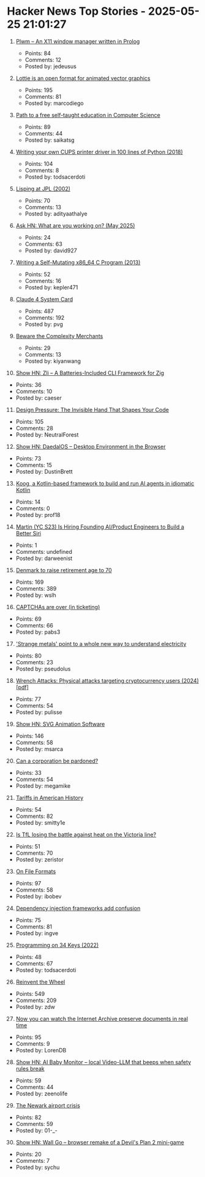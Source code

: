 # Hacker News Top Stories - 2025-05-25 21:01:27

1. [Plwm – An X11 window manager written in Prolog](https://github.com/Seeker04/plwm)
   - Points: 84
   - Comments: 12
   - Posted by: jedeusus

2. [Lottie is an open format for animated vector graphics](https://lottie.github.io/)
   - Points: 195
   - Comments: 81
   - Posted by: marcodiego

3. [Path to a free self-taught education in Computer Science](https://github.com/ossu/computer-science)
   - Points: 89
   - Comments: 44
   - Posted by: saikatsg

4. [Writing your own CUPS printer driver in 100 lines of Python (2018)](https://behind.pretix.eu/2018/01/20/cups-driver/)
   - Points: 104
   - Comments: 8
   - Posted by: todsacerdoti

5. [Lisping at JPL (2002)](https://flownet.com/gat/jpl-lisp.html)
   - Points: 70
   - Comments: 13
   - Posted by: adityaathalye

6. [Ask HN: What are you working on? (May 2025)](undefined)
   - Points: 24
   - Comments: 63
   - Posted by: david927

7. [Writing a Self-Mutating x86_64 C Program (2013)](https://ephemeral.cx/2013/12/writing-a-self-mutating-x86_64-c-program/)
   - Points: 52
   - Comments: 16
   - Posted by: kepler471

8. [Claude 4 System Card](https://simonwillison.net/2025/May/25/claude-4-system-card/)
   - Points: 487
   - Comments: 192
   - Posted by: pvg

9. [Beware the Complexity Merchants](https://chrlschn.dev/blog/2025/05/beware-the-complexity-merchants/)
   - Points: 29
   - Comments: 13
   - Posted by: kiyanwang

10. [Show HN: Zli – A Batteries-Included CLI Framework for Zig](https://github.com/xcaeser/zli)
   - Points: 36
   - Comments: 10
   - Posted by: caeser

11. [Design Pressure: The Invisible Hand That Shapes Your Code](https://hynek.me/talks/design-pressure/)
   - Points: 105
   - Comments: 28
   - Posted by: NeutralForest

12. [Show HN: DaedalOS – Desktop Environment in the Browser](https://github.com/DustinBrett/daedalOS)
   - Points: 73
   - Comments: 15
   - Posted by: DustinBrett

13. [Koog, a Kotlin-based framework to build and run Al agents in idiomatic Kotlin](https://github.com/JetBrains/koog)
   - Points: 14
   - Comments: 0
   - Posted by: prof18

14. [Martin (YC S23) Is Hiring Founding AI/Product Engineers to Build a Better Siri](https://www.ycombinator.com/companies/martin/jobs)
   - Points: 1
   - Comments: undefined
   - Posted by: darweenist

15. [Denmark to raise retirement age to 70](https://www.telegraph.co.uk/world-news/2025/05/23/denmark-raise-retirement-age-70/)
   - Points: 169
   - Comments: 389
   - Posted by: wslh

16. [CAPTCHAs are over (in ticketing)](https://behind.pretix.eu/2025/05/23/captchas-are-over/)
   - Points: 69
   - Comments: 66
   - Posted by: pabs3

17. ['Strange metals' point to a whole new way to understand electricity](https://www.science.org/content/article/strange-metals-point-whole-new-way-understand-electricity)
   - Points: 80
   - Comments: 23
   - Posted by: pseudolus

18. [Wrench Attacks: Physical attacks targeting cryptocurrency users (2024) [pdf]](https://drops.dagstuhl.de/storage/00lipics/lipics-vol316-aft2024/LIPIcs.AFT.2024.24/LIPIcs.AFT.2024.24.pdf)
   - Points: 77
   - Comments: 54
   - Posted by: pulisse

19. [Show HN: SVG Animation Software](https://expressive.app/expressive-animator/)
   - Points: 146
   - Comments: 58
   - Posted by: msarca

20. [Can a corporation be pardoned?](https://papers.ssrn.com/sol3/papers.cfm?abstract_id=5202339)
   - Points: 33
   - Comments: 54
   - Posted by: megamike

21. [Tariffs in American History](https://imprimis.hillsdale.edu/tariffs-in-american-history/)
   - Points: 54
   - Comments: 82
   - Posted by: smitty1e

22. [Is TfL losing the battle against heat on the Victoria line?](https://www.swlondoner.co.uk/news/16052025-is-tfl-losing-the-battle-against-heat-on-the-victoria-line)
   - Points: 51
   - Comments: 70
   - Posted by: zeristor

23. [On File Formats](https://solhsa.com/oldernews2025.html#ON-FILE-FORMATS)
   - Points: 97
   - Comments: 58
   - Posted by: ibobev

24. [Dependency injection frameworks add confusion](http://rednafi.com/go/di_frameworks_bleh/)
   - Points: 75
   - Comments: 81
   - Posted by: ingve

25. [Programming on 34 Keys (2022)](https://oppi.li/posts/programming_on_34_keys/)
   - Points: 48
   - Comments: 67
   - Posted by: todsacerdoti

26. [Reinvent the Wheel](https://endler.dev/2025/reinvent-the-wheel/)
   - Points: 549
   - Comments: 209
   - Posted by: zdw

27. [Now you can watch the Internet Archive preserve documents in real time](https://www.theverge.com/news/672682/internet-archive-microfiche-lo-fi-beats-channel)
   - Points: 95
   - Comments: 9
   - Posted by: LorenDB

28. [Show HN: AI Baby Monitor – local Video-LLM that beeps when safety rules break](https://github.com/zeenolife/ai-baby-monitor)
   - Points: 59
   - Comments: 44
   - Posted by: zeenolife

29. [The Newark airport crisis](https://www.theverge.com/planes/673462/newark-airport-delay-air-traffic-control-tracon-radar)
   - Points: 82
   - Comments: 59
   - Posted by: 01-_-

30. [Show HN: Wall Go – browser remake of a Devil's Plan 2 mini-game](https://schaoss.github.io/wall-go/)
   - Points: 20
   - Comments: 7
   - Posted by: sychu


